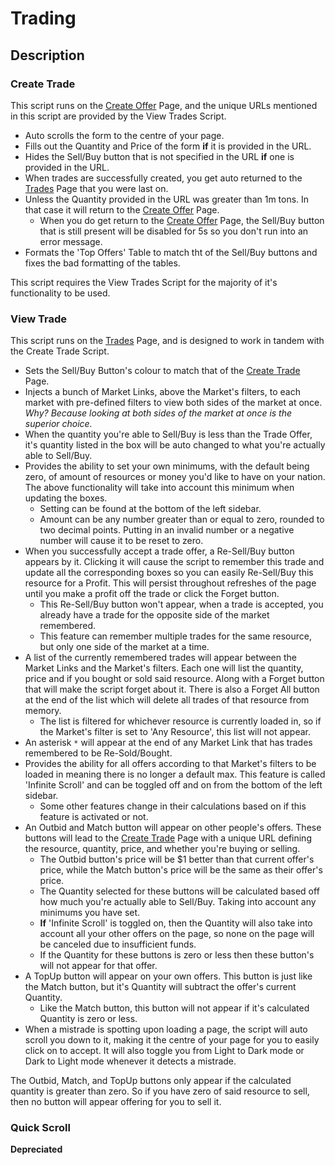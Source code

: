 # Trading

## Description

### Create Trade

This script runs on the [Create Offer](https://politicsandwar.com/nation/trade/create/) Page, and the unique URLs mentioned in this script are provided by the View Trades Script.

- Auto scrolls the form to the centre of your page.
- Fills out the Quantity and Price of the form **if** it is provided in the URL.
- Hides the Sell/Buy button that is not specified in the URL **if** one is provided in the URL.
- When trades are successfully created, you get auto returned to the [Trades](https://politicsandwar.com/index.php?id=90&display=world&resource1=food&buysell=&ob=price&od=ASC&maximum=100&minimum=0&search=Go) Page that you were last on.
- Unless the Quantity provided in the URL was greater than 1m tons. In that case it will return to the [Create Offer](https://politicsandwar.com/nation/trade/create/) Page.
  - When you do get return to the [Create Offer](https://politicsandwar.com/nation/trade/create/) Page, the Sell/Buy button that is still present will be disabled for 5s so you don't run into an error message.
- Formats the 'Top Offers' Table to match tht of the Sell/Buy buttons and fixes the bad formatting of the tables.

This script requires the View Trades Script for the majority of it's functionality to be used.

### View Trade

This script runs on the [Trades](https://politicsandwar.com/index.php?id=90&display=world&resource1=food&buysell=&ob=price&od=ASC&maximum=100&minimum=0&search=Go) Page, and is designed to work in tandem with the Create Trade Script.

- Sets the Sell/Buy Button's colour to match that of the [Create Trade](https://politicsandwar.com/nation/trade/create/) Page.
- Injects a bunch of Market Links, above the Market's filters, to each market with pre-defined filters to view both sides of the market at once. *Why? Because looking at both sides of the market at once is the superior choice.*
- When the quantity you're able to Sell/Buy is less than the Trade Offer, it's quantity listed in the box will be auto changed to what you're actually able to Sell/Buy.
- Provides the ability to set your own minimums, with the default being zero, of amount of resources or money you'd like to have on your nation. The above functionality will take into account this minimum when updating the boxes.
  - Setting can be found at the bottom of the left sidebar.
  - Amount can be any number greater than or equal to zero, rounded to two decimal points. Putting in an invalid number or a negative number will cause it to be reset to zero.
- When you successfully accept a trade offer, a Re-Sell/Buy button appears by it. Clicking it will cause the script to remember this trade and update all the corresponding boxes so you can easily Re-Sell/Buy this resource for a Profit. This will persist throughout refreshes of the page until you make a profit off the trade or click the Forget button.
  - This Re-Sell/Buy button won't appear, when a trade is accepted, you already have a trade for the opposite side of the market remembered.
  - This feature can remember multiple trades for the same resource, but only one side of the market at a time.
- A list of the currently remembered trades will appear between the Market Links and the Market's filters. Each one will list the quantity, price and if you bought or sold said resource. Along with a Forget button that will make the script forget about it. There is also a Forget All button at the end of the list which will delete all trades of that resource from memory.
  - The list is filtered for whichever resource is currently loaded in, so if the Market's filter is set to 'Any Resource', this list will not appear.
- An asterisk `*` will appear at the end of any Market Link that has trades remembered to be Re-Sold/Bought.
- Provides the ability for all offers according to that Market's filters to be loaded in meaning there is no longer a default max. This feature is called 'Infinite Scroll' and can be toggled off and on from the bottom of the left sidebar.
  - Some other features change in their calculations based on if this feature is activated or not.
- An Outbid and Match button will appear on other people's offers. These buttons will lead to the [Create Trade](https://politicsandwar.com/nation/trade/create/) Page with a unique URL defining the resource, quantity, price, and whether you're buying or selling.
  - The Outbid button's price will be $1 better than that current offer's price, while the Match button's price will be the same as their offer's price.
  - The Quantity selected for these buttons will be calculated based off how much you're actually able to Sell/Buy. Taking into account any minimums you have set.
  - **If** 'Infinite Scroll' is toggled on, then the Quantity will also take into account all your other offers on the page, so none on the page will be canceled due to insufficient funds.
  - If the Quantity for these buttons is zero or less then these button's will not appear for that offer.
- A TopUp button will appear on your own offers. This button is just like the Match button, but it's Quantity will subtract the offer's current Quantity.
  - Like the Match button, this button will not appear if it's calculated Quantity is zero or less.
- When a mistrade is spotting upon loading a page, the script will auto scroll you down to it, making it the centre of your page for you to easily click on to accept. It will also toggle you from Light to Dark mode or Dark to Light mode whenever it detects a mistrade.

The Outbid, Match, and TopUp buttons only appear if the calculated quantity is greater than zero. So if you have zero of said resource to sell, then no button will appear offering for you to sell it.

### Quick Scroll

**Depreciated**